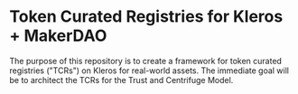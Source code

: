 # Token Curated Registries for Kleros + MakerDAO
The purpose of this repository is to create a framework for token curated registries ("TCRs") on Kleros for real-world assets. The immediate goal will be to architect the TCRs for the Trust and Centrifuge Model.
